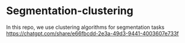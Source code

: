 # Segmentation-clustering
In this repo, we use clustering algorithms for segmentation tasks
https://chatgpt.com/share/e66fbcdd-2e3a-49d3-9441-4003607e733f
